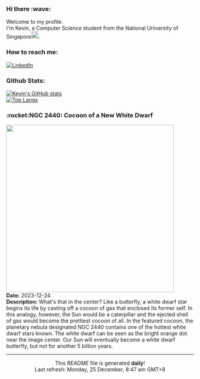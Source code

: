 <h3>Hi there :wave:</h3>

Welcome to my profile.   
I'm Kevin, a Computer Science student from the National University of Singapore<img src="https://img.icons8.com/color/96/000000/singapore-circular.png" width="20px"/>.</p>

<h3>How to reach me: </h3>
<a href="https://www.linkedin.com/in/kevin-foong/"><img alt="LinkedIn" src="https://img.shields.io/badge/linkedin-%230077B5.svg?&style=for-the-badge&logo=linkedin&logoColor=white" /></a> 

<h3>Github Stats: </h3> 

[![Kevin's GitHub stats](https://github-readme-stats.vercel.app/api?username=kevin9foong&theme=tokyonight)](https://github.com/anuraghazra/github-readme-stats) <br/>
[![Top Langs](https://github-readme-stats.vercel.app/api/top-langs/?username=kevin9foong&layout=compact&theme=tokyonight)](https://github.com/anuraghazra/github-readme-stats)

<h3>:rocket:NGC 2440: Cocoon of a New White Dwarf</h3> 
<img width="450" src="https:&#x2F;&#x2F;apod.nasa.gov&#x2F;apod&#x2F;image&#x2F;2312&#x2F;ngc2440e_hst_960.jpg" /><br/>
<b>Date:</b> 2023-12-24<br/>
<b>Description:</b> What&#39;s that in the center?  Like a butterfly, a white dwarf star begins its life by casting off a cocoon of gas that enclosed its former self.  In this analogy, however, the Sun would be a caterpillar and the ejected shell of gas would become the prettiest cocoon of all.  In the featured cocoon, the planetary nebula designated NGC 2440 contains one of the hottest white dwarf stars known.  The white dwarf can be seen as the bright orange dot near the image center.  Our Sun will eventually become a white dwarf butterfly, but not for another 5 billion years.<br/>

------------
<p align="center">This <i>README</i> file is generated <b>daily</b>!</br>
Last refresh: Monday, 25 December, 8:47 am GMT+8<br />